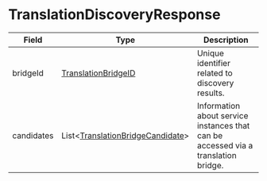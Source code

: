 # TranslationDiscoveryResponse

Field | Type | Description
--- | --- | --- 
bridgeId | [TranslationBridgeID](../primitives.md#translationbridgeid) | Unique identifier related to discovery results.
candidates | List<[TranslationBridgeCandidate](../data-models/translation-bridge-candidate.md)> | Information about service instances that can be accessed via a translation bridge.